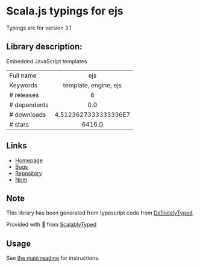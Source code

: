 
# Scala.js typings for ejs

Typings are for version 3.1

## Library description:
Embedded JavaScript templates

|                    |                 |
| ------------------ | :-------------: |
| Full name          | ejs |
| Keywords           | template, engine, ejs |
| # releases         | 6 |
| # dependents       | 0.0 |
| # downloads        | 4.5123627333333336E7 |
| # stars            | 6416.0 |

## Links
- [Homepage](https://github.com/mde/ejs)
- [Bugs](https://github.com/mde/ejs/issues)
- [Repository](https://github.com/mde/ejs)
- [Npm](https://www.npmjs.com/package/ejs)
    


## Note
This library has been generated from typescript code from [DefinitelyTyped](https://definitelytyped.org).

Provided with :purple_heart: from [ScalablyTyped](https://github.com/oyvindberg/ScalablyTyped)

## Usage
See [the main readme](../../readme.md) for instructions.


